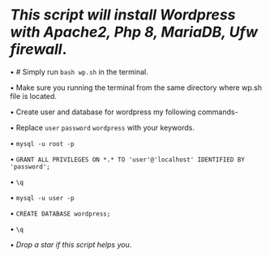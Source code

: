  # ***This script will install Wordpress with Apache2, Php 8, MariaDB, Ufw firewall***.

• # Simply run `bash wp.sh` in the terminal.

• Make sure you running the terminal from the same directory where wp.sh file is located.

• Create user and database for wordpress my following commands-

• Replace `user`  `password`  `wordpress`  with your keywords.

• `mysql -u root -p`

• `GRANT ALL PRIVILEGES ON *.* TO 'user'@'localhost' IDENTIFIED BY 'password';`

• `\q`

• `mysql -u user -p`

• `CREATE DATABASE wordpress;`

• `\q`

• *Drop a star if this script helps you*.
